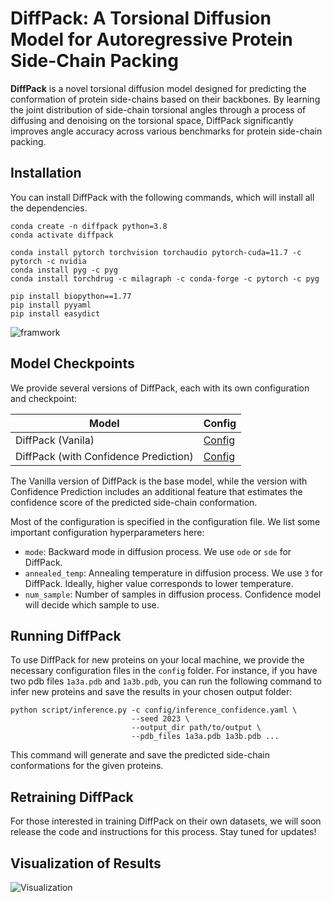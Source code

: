 # DiffPack: A Torsional Diffusion Model for Autoregressive Protein Side-Chain Packing
**DiffPack** is a novel torsional diffusion model designed for predicting the conformation of protein side-chains based on their backbones. By learning the joint distribution of side-chain torsional angles through a process of diffusing and denoising on the torsional space, DiffPack significantly improves angle accuracy across various benchmarks for protein side-chain packing. 


## Installation
You can install DiffPack with the following commands, which will install all the dependencies.
```shell
conda create -n diffpack python=3.8
conda activate diffpack
```

```shell
conda install pytorch torchvision torchaudio pytorch-cuda=11.7 -c pytorch -c nvidia
conda install pyg -c pyg
conda install torchdrug -c milagraph -c conda-forge -c pytorch -c pyg
```

```shell
pip install biopython==1.77
pip install pyyaml
pip install easydict
```
![framwork](asset/diffpack.png)

## Model Checkpoints
We provide several versions of DiffPack, each with its own configuration and checkpoint:

| Model                                 | Config                                     |
|---------------------------------------|--------------------------------------------|
| DiffPack (Vanila)                     | [Config](config/inference.yaml)            |
 | DiffPack (with Confidence Prediction) | [Config](config/inference_confidence.yaml) |

The Vanilla version of DiffPack is the base model, 
while the version with Confidence Prediction includes an additional feature that estimates the confidence score of the predicted side-chain conformation.

Most of the configuration is specified in the configuration file. We list some important configuration hyperparameters here:
- `mode`: Backward mode in diffusion process. We use `ode` or `sde` for DiffPack.
- `annealed_temp`: Annealing temperature in diffusion process. We use `3` for DiffPack. Ideally, higher value corresponds to lower temperature.
- `num_sample`: Number of samples in diffusion process. Confidence model will decide which sample to use.

## Running DiffPack
To use DiffPack for new proteins on your local machine, we provide the necessary configuration files in the `config` folder. 
For instance, if you have two pdb files `1a3a.pdb` and `1a3b.pdb`, 
you can run the following command to infer new proteins and save the results in your chosen output folder:
```shell
python script/inference.py -c config/inference_confidence.yaml \
                           --seed 2023 \
                           --output_dir path/to/output \
                           --pdb_files 1a3a.pdb 1a3b.pdb ...
```
This command will generate and save the predicted side-chain conformations for the given proteins. 

## Retraining DiffPack
For those interested in training DiffPack on their own datasets, we will soon release the code and instructions for this process. 
Stay tuned for updates!

## Visualization of Results
![Visualization](asset/result.png)



